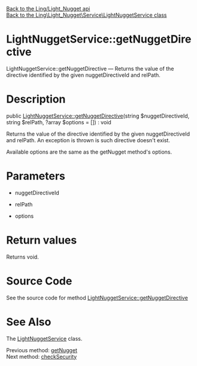 [Back to the Ling/Light_Nugget api](https://github.com/lingtalfi/Light_Nugget/blob/master/doc/api/Ling/Light_Nugget.md)<br>
[Back to the Ling\Light_Nugget\Service\LightNuggetService class](https://github.com/lingtalfi/Light_Nugget/blob/master/doc/api/Ling/Light_Nugget/Service/LightNuggetService.md)


LightNuggetService::getNuggetDirective
================



LightNuggetService::getNuggetDirective — Returns the value of the directive identified by the given nuggetDirectiveId and relPath.




Description
================


public [LightNuggetService::getNuggetDirective](https://github.com/lingtalfi/Light_Nugget/blob/master/doc/api/Ling/Light_Nugget/Service/LightNuggetService/getNuggetDirective.md)(string $nuggetDirectiveId, string $relPath, ?array $options = []) : void




Returns the value of the directive identified by the given nuggetDirectiveId and relPath.
An exception is thrown is such directive doesn't exist.

Available options are the same as the getNugget method's options.




Parameters
================


- nuggetDirectiveId

    

- relPath

    

- options

    


Return values
================

Returns void.








Source Code
===========
See the source code for method [LightNuggetService::getNuggetDirective](https://github.com/lingtalfi/Light_Nugget/blob/master/Service/LightNuggetService.php#L125-L140)


See Also
================

The [LightNuggetService](https://github.com/lingtalfi/Light_Nugget/blob/master/doc/api/Ling/Light_Nugget/Service/LightNuggetService.md) class.

Previous method: [getNugget](https://github.com/lingtalfi/Light_Nugget/blob/master/doc/api/Ling/Light_Nugget/Service/LightNuggetService/getNugget.md)<br>Next method: [checkSecurity](https://github.com/lingtalfi/Light_Nugget/blob/master/doc/api/Ling/Light_Nugget/Service/LightNuggetService/checkSecurity.md)<br>

